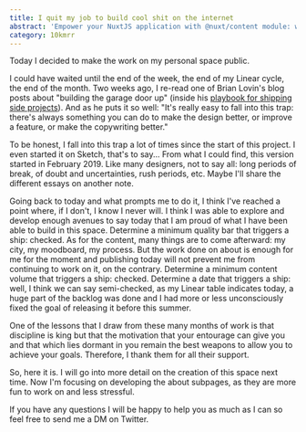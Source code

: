 ```yaml
---
title: I quit my job to build cool shit on the internet
abstract: 'Empower your NuxtJS application with @nuxt/content module: write in a content/ directory and fetch your Markdown, JSON, YAML and CSV files through a MongoDB like API, acting as a Git-based Headless CMS.'
category: 10kmrr
---
```


Today I decided to make the work on my personal space public.

I could have waited until the end of the week, the end of my Linear cycle, the end of the month. Two weeks ago, I re-read one of Brian Lovin's blog posts about "building the garage door up" (inside his [playbook for shipping side projects](https://brianlovin.com/writing/my-playbook-for-shipping-side-projects)). And as he puts it so well: "It's really easy to fall into this trap: there's always something you can do to make the design better, or improve a feature, or make the copywriting better."

To be honest, I fall into this trap a lot of times since the start of this project. I even started it on Sketch, that's to say... From what I could find, this version started in February 2019. Like many designers, not to say all: long periods of break, of doubt and uncertainties, rush periods, etc. Maybe I'll share the different essays on another note.

Going back to today and what prompts me to do it, I think I've reached a point where, if I don't, I know I never will. I think I was able to explore and develop enough avenues to say today that I am proud of what I have been able to build in this space. Determine a minimum quality bar that triggers a ship: checked. As for the content, many things are to come afterward: my city, my moodboard, my process. But the work done on about is enough for me for the moment and publishing today will not prevent me from continuing to work on it, on the contrary. Determine a minimum content volume that triggers a ship: checked. Determine a date that triggers a ship: well, I think we can say semi-checked, as my Linear table indicates today, a huge part of the backlog was done and I had more or less unconsciously fixed the goal of releasing it before this summer.

One of the lessons that I draw from these many months of work is that discipline is king but that the motivation that your entourage can give you and that which lies dormant in you remain the best weapons to allow you to achieve your goals. Therefore, I thank them for all their support.

So, here it is. I will go into more detail on the creation of this space next time. Now I'm focusing on developing the about subpages, as they are more fun to work on and less stressful.

If you have any questions I will be happy to help you as much as I can so feel free to send me a DM on Twitter.